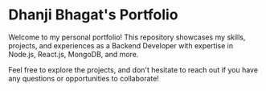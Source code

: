 # Dhanji Bhagat's Portfolio

Welcome to my personal portfolio! This repository showcases my skills, projects, and experiences as a Backend Developer with expertise in Node.js, React.js, MongoDB, and more.

Feel free to explore the projects, and don't hesitate to reach out if you have any questions or opportunities to collaborate!
